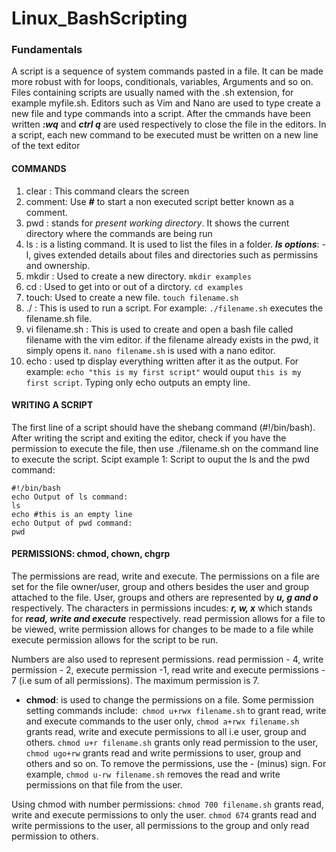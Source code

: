 # Linux_BashScripting
### Fundamentals

A script is a sequence of system commands pasted in a file. It can be made more robust with for loops, conditionals, variables, Arguments and so on. Files containing scripts are usually named with the .sh extension, for example myfile.sh. Editors such as Vim and Nano are used to type create a new file and type commands into a script. After the cmmands have been written ***:wq*** and ***ctrl q*** are used respectively to close the file in the editors. In a script, each new command to be executed must be written on a new line of the text editor

#### COMMANDS
1. clear : This command clears the screen
2. comment: Use ***#*** to start a non executed script better known as a comment.
3. pwd : stands for *present working directory*. It shows the current directory where the commands are being run
4. ls : is a listing command. It is used to list the files in a folder.
   ***ls options***: -l, gives extended details about files and directories such as permissins and ownership.
5. mkdir : Used to create a new directory. `mkdir examples`
6. cd : Used to get into or out of a dirctory. `cd examples`
7. touch: Used to create a new file. `touch filename.sh`
8. ./ : This is used to run a script. For example: `./filename.sh` executes the filename.sh file.
9. vi filename.sh : This is used to create and open a bash file called filename with the vim editor. if the filename already exists in the pwd, it simply opens it. `nano filename.sh` is used with a nano editor.
10. echo : used tp display everything written after it as the output. For example: `echo "this is my first script"` would ouput `this is my first script`. Typing only echo outputs an empty line.
#### WRITING A SCRIPT
The first line of a script should have the shebang command (#!/bin/bash).
After writing the script and exiting the editor, check if you have the permission to execute the file, then use ./filename.sh on the command line to execute the script.
Scipt example 1: Script to ouput the ls and the pwd command:

```
#!/bin/bash
echo Output of ls command:
ls
echo #this is an empty line 
echo Output of pwd command:
pwd
```

#### PERMISSIONS: chmod, chown, chgrp
The permissions are read, write and execute. The permissions on a file are set for the file owner/user, group and others besides the user and group attached to the file. User, groups and others are represented by ***u, g and o*** respectively. The characters in permissions incudes: ***r, w, x*** which stands for ***read, write and execute*** respectively. read permission allows for a file to be viewed, write permission allows for changes to be made to a file while execute permission allows for the script to be run. 

Numbers are also used to represent permissions. read permission - 4, write permission - 2, execute permission -1, read write and execute permissions - 7 (i.e sum of all permissions). The maximum permission is 7.

* **chmod**: is used to change the permissions on a file. Some permission setting commands include:` chmod u+rwx filename.sh` to grant read, write and execute commands to the user only, `chmod a+rwx filename.sh` grants read, write and execute permissions to all i.e user, group and others. `chmod u+r filename.sh` grants only read permission to the user, `chmod ugo+rw` grants read and write permissions to user, group and others and so on. To remove the permissions, use the - (minus) sign. For example, `chmod u-rw filename.sh` removes the read and write permissions on that file from the user.

 Using chmod with number permissions: `chmod 700 filename.sh` grants read, write and execute permissions to only the user. `chmod 674` grants read and write permissions to the user, all permissions to the group and only read permission to others. 
 

 
